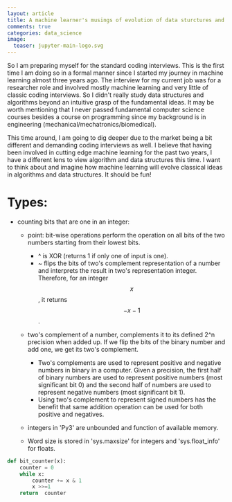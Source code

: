 ```yaml
---
layout: article
title: A machine learner's musings of evolution of data sturctures and algorithms
comments: true
categories: data_science
image:
  teaser: jupyter-main-logo.svg
---
```


So I am preparing myself for the standard coding interviews. This is the first time I am doing so in a formal manner since I started my journey in machine learning almost three years ago. The interview for my current job was for a researcher role and involved mostly machine learning and very little of classic coding interviews. So I didn't really study data structures and algorithms beyond an intuitive grasp of the fundamental ideas. It may be worth mentioning that I never passed fundamental computer science courses besides a course on programming since my background is in engineering (mechanical/mechatronics/biomedical). 

This time around, I am going to dig deeper due to the market being a bit different and demanding coding interviews as well. I believe that having been involved in cutting edge machine learning for the past two years, I have a different lens to view algorithm and data structures this time. I want to think about and imagine how machine learning will evolve classical ideas in algorithms and data structures. It should be fun!

# Types:

- counting bits that are one in an integer:
    + point: bit-wise operations perform the operation on all bits of the two numbers starting from their lowest bits.
        * ^ is XOR (returns 1 if only one of input is one).
        * ~ flips the bits of two's complement representation of a number and interprets the result in two's representation integer. Therefore, for an integer $$x$$, it returns $$-x-1$$ .

    + two's complement of a number, complements it to its defined 2^n precision when added up. If we flip the bits of the binary number and add one, we get its two's complement. 
        * Two's complements are used to represent positive and negative numbers in binary in a computer. Given a precision, the first half of binary numbers are used to represent positive numbers (most significant bit 0) and the second half of numbers are used to represent negative numbers (most significant bit 1). 
        * Using two's complement to represent signed numbers has the benefit that same addition operation can be used for both positive and negatives. 
    + integers in 'Py3' are unbounded and function of available memory.
    + Word size is stored in 'sys.maxsize' for integers and 'sys.float_info' for floats.

```python
def bit_counter(x):
    counter = 0
    while x:
        counter += x & 1
        x >>=1 
    return  counter
```

